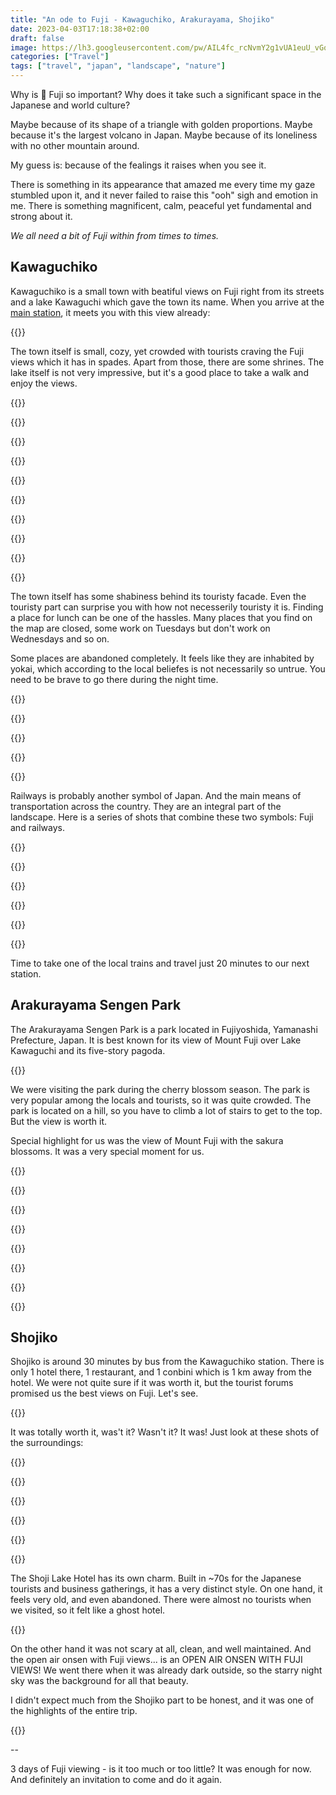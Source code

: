 ```yaml
---
title: "An ode to Fuji - Kawaguchiko, Arakurayama, Shojiko"
date: 2023-04-03T17:18:38+02:00
draft: false
image: https://lh3.googleusercontent.com/pw/AIL4fc_rcNvmY2g1vUA1euU_vGqT2DJXeeKl62z8yK4onN8qnUbwwrCUppPVpMFHhfhwOzZoDbCdFU5-ZssHFQ-HK8aMNSzTgL9YMSg7j_6t71GYaUjhxPWgRfq3_UXpjyNG8BHnKW083QYMLmoUyUDqkptshA=w2048-h1366-s
categories: ["Travel"]
tags: ["travel", "japan", "landscape", "nature"]
---
```


Why is 🗻 Fuji so important? Why does it take such a significant space in the Japanese and world culture?

Maybe because of its shape of a triangle with golden proportions. Maybe because it's the largest volcano in Japan. Maybe because of its loneliness with no other mountain around.

My guess is: because of the fealings it raises when you see it.

There is something in its appearance that amazed me every time my gaze stumbled upon it, and it never failed to raise this "ooh" sigh and emotion in me. There is something magnificent, calm, peaceful yet fundamental and strong about it.

_We all need a bit of Fuji within from times to times._

## Kawaguchiko

Kawaguchiko is a small town with beatiful views on Fuji right from its streets and a lake Kawaguchi which gave the town its name. When you arrive at the [main station](https://goo.gl/maps/zYfEmzxZu2U8MfNNA), it meets you with this view already:

{{<photo caption="Kawaguchiko train and bus station" src="https://lh3.googleusercontent.com/pw/AIL4fc_U45tpKYxOO_wQVkGmI-9JCbb1ZgwkCpl-wdbkWqIIniBID8oTiMk2O9RaXxyh9-GIeomUTkZWoRmLwa6OZ_hcO0rEG_09Na8_LO5gJRNhd9uISPUUnpVHk2-oJHIlTaaftw-Nc_evFbzulXxeK9aR6A=w4898-h3265-no" thumb="https://lh3.googleusercontent.com/pw/AIL4fc_U45tpKYxOO_wQVkGmI-9JCbb1ZgwkCpl-wdbkWqIIniBID8oTiMk2O9RaXxyh9-GIeomUTkZWoRmLwa6OZ_hcO0rEG_09Na8_LO5gJRNhd9uISPUUnpVHk2-oJHIlTaaftw-Nc_evFbzulXxeK9aR6A=w1680-h1120-s" width="840" height="560" src-width="4898" src-height="3265" >}}

The town itself is small, cozy, yet crowded with tourists craving the Fuji views which it has in spades. Apart from those, there are some shrines. The lake itself is not very impressive, but it's a good place to take a walk and enjoy the views.

{{<gallery>}}

{{<photo caption="Fuji is just around the corner all the time" src="https://lh3.googleusercontent.com/pw/AIL4fc9VSUb8-de8GcubDuhoAOQimMLgv5KRT5hdagULG9HjpVc9m7Y45egHjXv3OdcmLp6lUy2wt_Nf54ISmyBYfNiUYX1iAf6hr1FCXuIhZE8eNlB_5oyfOjNjzGHWVM_nzrc0Va-BYmgSNb8Qtaxilx7kZw=w5110-h2918-no" thumb="https://lh3.googleusercontent.com/pw/AIL4fc9VSUb8-de8GcubDuhoAOQimMLgv5KRT5hdagULG9HjpVc9m7Y45egHjXv3OdcmLp6lUy2wt_Nf54ISmyBYfNiUYX1iAf6hr1FCXuIhZE8eNlB_5oyfOjNjzGHWVM_nzrc0Va-BYmgSNb8Qtaxilx7kZw=w1260-h720-s" width="420" height="240" src-width="5110" src-height="2918" >}}

{{<photo caption="A shrine and cherry blossoms" src="https://lh3.googleusercontent.com/pw/AIL4fc95SNFL7Km5Hg00ODuz2pmNE6SSa-OoM5N-7A3Q5meT8LWK4SokuB61RBwGU9PSKPj-jOfRo9YyBEpblXY_y_zUdC7KDnGhVUDeG-FXe6ugDRr53bTWPNyDBGD4sevWaK79bLGWy_4f2BLX8cPMltCEAg=w5472-h3648-no" thumb="https://lh3.googleusercontent.com/pw/AIL4fc95SNFL7Km5Hg00ODuz2pmNE6SSa-OoM5N-7A3Q5meT8LWK4SokuB61RBwGU9PSKPj-jOfRo9YyBEpblXY_y_zUdC7KDnGhVUDeG-FXe6ugDRr53bTWPNyDBGD4sevWaK79bLGWy_4f2BLX8cPMltCEAg=w1080-h720-s" width="360" height="240" src-width="5472" src-height="3648" >}}

{{<photo src="https://lh3.googleusercontent.com/pw/AIL4fc_e-EMYVjY955rkh0-lgL9Hv5alRqaUp1IU6ziumh4ds-I8zKs_ONd7bo99aO6oekPhqGNTB0QiNkuhU_4asA0q5ro34DcnCGtfJem9nZooTUwl1lXXiVI5Wa9SSQdfH9NGlgGM7EMd_Fg_CL-ksfZgjw=w4898-h3265-no" thumb="https://lh3.googleusercontent.com/pw/AIL4fc_e-EMYVjY955rkh0-lgL9Hv5alRqaUp1IU6ziumh4ds-I8zKs_ONd7bo99aO6oekPhqGNTB0QiNkuhU_4asA0q5ro34DcnCGtfJem9nZooTUwl1lXXiVI5Wa9SSQdfH9NGlgGM7EMd_Fg_CL-ksfZgjw=w1080-h720-s" width="360" height="240" src-width="4898" src-height="3265" >}}

{{<photo caption="That's just a gate of a family house" src="https://lh3.googleusercontent.com/pw/AIL4fc-8zvt-k23XUlm7ksMDoG29Ve8vYNDbFaZygzXhhZl0Mu1pJ1zcJfcWETNo0wmu1GZIil8I14TCwS4kzzmlVH7sOp6h6DSkbbn6ps6UlHCPKekMwxtMm_Gfjoy0I73RoJxCbxmycN-rXuENT2kJR3NgDg=w4032-h3024-no" thumb="https://lh3.googleusercontent.com/pw/AIL4fc-8zvt-k23XUlm7ksMDoG29Ve8vYNDbFaZygzXhhZl0Mu1pJ1zcJfcWETNo0wmu1GZIil8I14TCwS4kzzmlVH7sOp6h6DSkbbn6ps6UlHCPKekMwxtMm_Gfjoy0I73RoJxCbxmycN-rXuENT2kJR3NgDg=w960-h720-s" width="320" height="240" src-width="4032" src-height="3024" >}}

{{<photo src="https://lh3.googleusercontent.com/pw/AIL4fc_9khQXpi-G1ftz9bbzJ5ILbCIFUMMffTsNWX3N0rwdk1k6OJLT7vIVGmUpIUwv1tdnzNFO_gYvwxx1JzTOlYyuBPlACBC3dBUcVuA3GRSjPsCxM1XlDTbjPNP_zicupO7AlA3PyXF76MmhzCLgv6pVQw=w4032-h3024-no" thumb="https://lh3.googleusercontent.com/pw/AIL4fc_9khQXpi-G1ftz9bbzJ5ILbCIFUMMffTsNWX3N0rwdk1k6OJLT7vIVGmUpIUwv1tdnzNFO_gYvwxx1JzTOlYyuBPlACBC3dBUcVuA3GRSjPsCxM1XlDTbjPNP_zicupO7AlA3PyXF76MmhzCLgv6pVQw=w960-h720-s" width="320" height="240" src-width="4032" src-height="3024" >}}

{{<photo caption="The lake itself is not very impressive" src="https://lh3.googleusercontent.com/pw/AIL4fc_OPG0UIhe0o6ML6zDK4vRPhVCB-HigrG4lGKnG8CH2G32SvaOZNaAoAmPi5qB2I1GVSQV6x2cubD8JCvFfuihSnLTW8Oy1Mq_mGN_PP8us6AzFGuynTMOX6a-9j8LW6gGxyyl9q2OtiY-XZaqwyEfv-A=w5472-h3648-no" thumb="https://lh3.googleusercontent.com/pw/AIL4fc_OPG0UIhe0o6ML6zDK4vRPhVCB-HigrG4lGKnG8CH2G32SvaOZNaAoAmPi5qB2I1GVSQV6x2cubD8JCvFfuihSnLTW8Oy1Mq_mGN_PP8us6AzFGuynTMOX6a-9j8LW6gGxyyl9q2OtiY-XZaqwyEfv-A=w1080-h720-s" width="360" height="240" src-width="5472" src-height="3648" >}}

{{<photo caption="Some views are very nice though" src="https://lh3.googleusercontent.com/pw/AIL4fc_83dE-68xDRUSuV43-D8oRShIqKGpbOjcChHpSDpijtD45R09YL2Egkfb23WaH7edztlmtDVdcUQpU4SpZeoyNvbSc2C3ITkxGapW5CjOa2-fmBcttOEDE2jzqhDqBd_BPQKL76uply3IZ1dD2FPJ30g=w5472-h3648-no" thumb="https://lh3.googleusercontent.com/pw/AIL4fc_83dE-68xDRUSuV43-D8oRShIqKGpbOjcChHpSDpijtD45R09YL2Egkfb23WaH7edztlmtDVdcUQpU4SpZeoyNvbSc2C3ITkxGapW5CjOa2-fmBcttOEDE2jzqhDqBd_BPQKL76uply3IZ1dD2FPJ30g=w1080-h720-s" width="360" height="240" src-width="5472" src-height="3648" >}}

{{<photo caption="More Fuji" src="https://lh3.googleusercontent.com/pw/AIL4fc9H9NUaOGVuDYApRhm3ov82QGdC94JoqYvLcLscTg3hN0F0tM1cNDgIaQFgm-A0J4-dhI8L3m1bEE3AC-akfolWzr-jsN4oMi1C3S9DULKcXLZ3pxBTmZyt2O2yE3B3I-z6wmwOdAs2lf-1ICtek2j_ng=w5472-h3648-no" thumb="https://lh3.googleusercontent.com/pw/AIL4fc9H9NUaOGVuDYApRhm3ov82QGdC94JoqYvLcLscTg3hN0F0tM1cNDgIaQFgm-A0J4-dhI8L3m1bEE3AC-akfolWzr-jsN4oMi1C3S9DULKcXLZ3pxBTmZyt2O2yE3B3I-z6wmwOdAs2lf-1ICtek2j_ng=w1080-h720-s" width="360" height="240" src-width="5472" src-height="3648" >}}

{{</gallery>}}

The town itself has some shabiness behind its touristy facade. Even the touristy part can surprise you with how not necesserily touristy it is. Finding a place for lunch can be one of the hassles. Many places that you find on the map are closed, some work on Tuesdays but don't work on Wednesdays and so on.

Some places are abandoned completely. It feels like they are inhabited by yokai, which according to the local beliefes is not necessarily so untrue. You need to be brave to go there during the night time.

{{<gallery>}}

{{<photo src="https://lh3.googleusercontent.com/pw/AIL4fc-hNrvN-Vd_bXiKNWggIHO0i7oJ5MXvh3hJMHPq-6qpxJ5t3MWh9eCwgW7Av3zoypPdye3FdBvXElmjkzmeEvVfNiZXBBv7CADXX2n1RZn5icXyepjN4T0cyGJ6KvV_jLc_7YmksDm1X88MdGW7n7gvvg=w4032-h2267-no" thumb="https://lh3.googleusercontent.com/pw/AIL4fc-hNrvN-Vd_bXiKNWggIHO0i7oJ5MXvh3hJMHPq-6qpxJ5t3MWh9eCwgW7Av3zoypPdye3FdBvXElmjkzmeEvVfNiZXBBv7CADXX2n1RZn5icXyepjN4T0cyGJ6KvV_jLc_7YmksDm1X88MdGW7n7gvvg=w1281-h720-s" width="427" height="240" src-width="4032" src-height="2267" >}}

{{<photo caption="Abandoned hotel? Hospital? 👻" src="https://lh3.googleusercontent.com/pw/AIL4fc_90bTXriFC04FjpZMpdSuHJR-B1m-BvjuQ_vqDfWb3G5yUDDbPBulUESo-aRpdoSNx5FN0PEAMF_lQ4YF19Estv8uhH_ZHp3h7pRR6KvdE5EsY69ES8UYJpQv5vcjUvFF_UPt8tyo-BnEPbca3CWxCqQ=w3024-h4032-no" thumb="https://lh3.googleusercontent.com/pw/AIL4fc_90bTXriFC04FjpZMpdSuHJR-B1m-BvjuQ_vqDfWb3G5yUDDbPBulUESo-aRpdoSNx5FN0PEAMF_lQ4YF19Estv8uhH_ZHp3h7pRR6KvdE5EsY69ES8UYJpQv5vcjUvFF_UPt8tyo-BnEPbca3CWxCqQ=w540-h720-s" width="180" height="240" src-width="3024" src-height="4032" >}}

{{<photo caption="A yokai lives in this abandoned jinja" src="https://lh3.googleusercontent.com/pw/AIL4fc-4BH7EU70opiyz8PSsRqgh9fcoSgjFrAkctFt3QGmJ6HVEaQbUt5Z9o-Ehs1Q7Sm2H9-IAj6POHFIKLOOfU5-XE7AP5BHZtgGCJ1UhDRZ6MVsVSkeCaFSGtcWArCpk8u2ZFrvGo1pzuXpWAMToxLZCPA=w4032-h3024-no" thumb="https://lh3.googleusercontent.com/pw/AIL4fc-4BH7EU70opiyz8PSsRqgh9fcoSgjFrAkctFt3QGmJ6HVEaQbUt5Z9o-Ehs1Q7Sm2H9-IAj6POHFIKLOOfU5-XE7AP5BHZtgGCJ1UhDRZ6MVsVSkeCaFSGtcWArCpk8u2ZFrvGo1pzuXpWAMToxLZCPA=w960-h720-s" width="320" height="240" src-width="4032" src-height="3024" >}}

{{</gallery>}}

Railways is probably another symbol of Japan. And the main means of transportation across the country. They are an integral part of the landscape. Here is a series of shots that combine these two symbols: Fuji and railways.

{{<gallery>}}

{{<photo src="https://lh3.googleusercontent.com/pw/AIL4fc_u3d5_Wz0Pf6plTQaFDpy3zgqanLdAPguYI32FMc_YZ6T2fhYA3fCkUcLcX0T5jWm6DECoXCo78kLJd_g8TXXlazbtz2vh4BtqEVwQZuh3bjT-OsQVyAPJDla_ykwfXty2Oaun3xW0nS01XqP33gdGYg=w5000-h3200-no" thumb="https://lh3.googleusercontent.com/pw/AIL4fc_u3d5_Wz0Pf6plTQaFDpy3zgqanLdAPguYI32FMc_YZ6T2fhYA3fCkUcLcX0T5jWm6DECoXCo78kLJd_g8TXXlazbtz2vh4BtqEVwQZuh3bjT-OsQVyAPJDla_ykwfXty2Oaun3xW0nS01XqP33gdGYg=w1125-h720-s" width="375" height="240" src-width="5000" src-height="3200" >}}

{{<photo caption="Two 🇯🇵 passions combined: 🚃 and 🗻" src="https://lh3.googleusercontent.com/pw/AIL4fc80GkaBWu6oL-4-qjeXXQIH_ehcRWwKFiUlWx82OdK31WdaDGNDlAcRew6AwehIkw4Qrlotb8dlbXMAXDakEbqr-Tqd6KOtdgEoBRuo88n1PIHf2sWM5ysEDa4vYCPAWvwGCsFM-RcBG02oG4wqT1bwPQ=w5472-h3648-no" thumb="https://lh3.googleusercontent.com/pw/AIL4fc80GkaBWu6oL-4-qjeXXQIH_ehcRWwKFiUlWx82OdK31WdaDGNDlAcRew6AwehIkw4Qrlotb8dlbXMAXDakEbqr-Tqd6KOtdgEoBRuo88n1PIHf2sWM5ysEDa4vYCPAWvwGCsFM-RcBG02oG4wqT1bwPQ=w1080-h720-s" width="360" height="240" src-width="5472" src-height="3648" >}}

{{<photo caption="Railways romance" src="https://lh3.googleusercontent.com/pw/AIL4fc9UaNW5du5hSXfNjUFeoZUX6r5EYLGCW242c7CzNCsBb4rPSbhGaMrZfuzM-WgoHM7gv_JbJaU7EqCGgPEAkZsotXwpd335z0BDlJ4Anmpgxiw0jXxJmTFlyQX2gsJSCBcpFrj5g1rSQzBphDMOgICN1g=w5472-h3648-no" thumb="https://lh3.googleusercontent.com/pw/AIL4fc9UaNW5du5hSXfNjUFeoZUX6r5EYLGCW242c7CzNCsBb4rPSbhGaMrZfuzM-WgoHM7gv_JbJaU7EqCGgPEAkZsotXwpd335z0BDlJ4Anmpgxiw0jXxJmTFlyQX2gsJSCBcpFrj5g1rSQzBphDMOgICN1g=w1080-h720-s" width="360" height="240" src-width="5472" src-height="3648" >}}

{{<photo src="https://lh3.googleusercontent.com/pw/AIL4fc80OhnZLAOL-1My_Pz2DuBFt3tNTq-Qm7mhBlwl7m6bid0uIQ58VQ0kGojJqVQReuw5PvEu7_hKYRwznxeRutx5NLqje-PdKG4sJhaBJZejwZjoQ36gO3Xi146uHiXU6ZE8hXceRnaYrj5vYjrXWOxGyQ=w5472-h3648-no" thumb="https://lh3.googleusercontent.com/pw/AIL4fc80OhnZLAOL-1My_Pz2DuBFt3tNTq-Qm7mhBlwl7m6bid0uIQ58VQ0kGojJqVQReuw5PvEu7_hKYRwznxeRutx5NLqje-PdKG4sJhaBJZejwZjoQ36gO3Xi146uHiXU6ZE8hXceRnaYrj5vYjrXWOxGyQ=w1080-h720-s" width="360" height="240" src-width="5472" src-height="3648" >}}

{{</gallery>}}

Time to take one of the local trains and travel just 20 minutes to our next station.

## Arakurayama Sengen Park

The Arakurayama Sengen Park is a park located in Fujiyoshida, Yamanashi Prefecture, Japan. It is best known for its view of Mount Fuji over Lake Kawaguchi and its five-story pagoda.

{{<photo caption="The view of Fuji from Arakurayama Sengen Park with sakura blossoms" src="https://lh3.googleusercontent.com/pw/AIL4fc-tl-IMCMpiiHRAajBqe9uSbSPZDZx2GKyP9qJkme4YO79rxc2s31HHqJIYxMJZ2JfZvu2zpYEzUDkFGf2mR4Ab2VMC4qYo86JOjGwU18o9kmCfPnGRBcn4nI7iYrMpuELVCwFsLW6WVXL6uJUExfMz3g=w5472-h3648-no" thumb="https://lh3.googleusercontent.com/pw/AIL4fc-tl-IMCMpiiHRAajBqe9uSbSPZDZx2GKyP9qJkme4YO79rxc2s31HHqJIYxMJZ2JfZvu2zpYEzUDkFGf2mR4Ab2VMC4qYo86JOjGwU18o9kmCfPnGRBcn4nI7iYrMpuELVCwFsLW6WVXL6uJUExfMz3g=w1680-h1120-s" width="840" height="560" src-width="5472" src-height="3648" >}}

We were visiting the park during the cherry blossom season. The park is very popular among the locals and tourists, so it was quite crowded. The park is located on a hill, so you have to climb a lot of stairs to get to the top. But the view is worth it.

Special highlight for us was the view of Mount Fuji with the sakura blossoms. It was a very special moment for us.

{{<gallery>}}

{{<photo caption="One of the view points, including the wonderful backstage" src="https://lh3.googleusercontent.com/pw/AIL4fc_-ODiPgU6vjUCz2djr6EsL3XpHlMJUN9MJz1bq1HSOViH5w_Vs2xl_2KC8p7po3_pfZOMT0BeATqZR9V0P5vqMKZIe80MWhdJXCN22yYO4GncB0E3oQ7WiqgW93f_Mndl-SCKABvl4oOqtceuWYjemjw=w5472-h3648-no" thumb="https://lh3.googleusercontent.com/pw/AIL4fc_-ODiPgU6vjUCz2djr6EsL3XpHlMJUN9MJz1bq1HSOViH5w_Vs2xl_2KC8p7po3_pfZOMT0BeATqZR9V0P5vqMKZIe80MWhdJXCN22yYO4GncB0E3oQ7WiqgW93f_Mndl-SCKABvl4oOqtceuWYjemjw=w1080-h720-s" width="360" height="240" src-width="5472" src-height="3648" >}}

{{<photo caption="Hey there!" src="https://lh3.googleusercontent.com/pw/AIL4fc8ISZJcycBNJYl7K5tqBEW3gXhR7QZzs6P7zP7ZU6ZpkaQohL_6SmjfdbYtOAEyDj_bT0QGxcx9dPQam40JMP62pZRJdYyy1v7ZbO7uquS7MQLvFULl5C9UL7U6B0pFLtVgPEvJAEi8rm73CGNGKLU6nA=w3648-h5472-no" thumb="https://lh3.googleusercontent.com/pw/AIL4fc8ISZJcycBNJYl7K5tqBEW3gXhR7QZzs6P7zP7ZU6ZpkaQohL_6SmjfdbYtOAEyDj_bT0QGxcx9dPQam40JMP62pZRJdYyy1v7ZbO7uquS7MQLvFULl5C9UL7U6B0pFLtVgPEvJAEi8rm73CGNGKLU6nA=w480-h720-s" width="160" height="240" src-width="3648" src-height="5472" >}}

{{<photo caption="More touristy backstage" src="https://lh3.googleusercontent.com/pw/AIL4fc9QkgP2MNVzuSZJncHhC2EAiGN3JPI5yl2VB6Q5xumgzzbeAg47_-8vFXyuksEsE8q_QS7NrAj4rjZrE9fduTfkAX4SBR2p14nRPJwFbI07qEJXaFe1yDT53JhXzzZ1IxlX45rVdEPfsofHOU86JYsTfw=w5472-h3648-no" thumb="https://lh3.googleusercontent.com/pw/AIL4fc9QkgP2MNVzuSZJncHhC2EAiGN3JPI5yl2VB6Q5xumgzzbeAg47_-8vFXyuksEsE8q_QS7NrAj4rjZrE9fduTfkAX4SBR2p14nRPJwFbI07qEJXaFe1yDT53JhXzzZ1IxlX45rVdEPfsofHOU86JYsTfw=w1080-h720-s" width="360" height="240" src-width="5472" src-height="3648" >}}

{{<photo caption="A young photographer 😻" src="https://lh3.googleusercontent.com/pw/AIL4fc_r1ZFR36P6owx0JyQE-6aI_uGmHPCaXLYf6jmkbYgyU718ETxX1Uz63SfC80epuAfXyZGKZDZ_cQ-_3qGKieb7jtoPi2DpG8IYBZ5nQPLb4nhu3JILcCg_DU-_Ujaj3-Qs-3G87Mq5B1HMwhg2Dg1tlw=w5472-h3648-no" thumb="https://lh3.googleusercontent.com/pw/AIL4fc_r1ZFR36P6owx0JyQE-6aI_uGmHPCaXLYf6jmkbYgyU718ETxX1Uz63SfC80epuAfXyZGKZDZ_cQ-_3qGKieb7jtoPi2DpG8IYBZ5nQPLb4nhu3JILcCg_DU-_Ujaj3-Qs-3G87Mq5B1HMwhg2Dg1tlw=w1080-h720-s" width="360" height="240" src-width="5472" src-height="3648" >}}

{{<photo src="https://lh3.googleusercontent.com/pw/AIL4fc8CrDOQXWRUoANddvv7UGHGIff0YHRFXJp7wY_xjh7rRSNoHPYLqGqyNoh-XFGJ2QgB4AqFGf56lUDdjeH0fWR_bhVPXsepoI3yAZdsailGTlSdml7dKkxZ5c09QScUXBHLvDmIHnWEz_1ZAo3YKFCXuQ=w5472-h3648-no" thumb="https://lh3.googleusercontent.com/pw/AIL4fc8CrDOQXWRUoANddvv7UGHGIff0YHRFXJp7wY_xjh7rRSNoHPYLqGqyNoh-XFGJ2QgB4AqFGf56lUDdjeH0fWR_bhVPXsepoI3yAZdsailGTlSdml7dKkxZ5c09QScUXBHLvDmIHnWEz_1ZAo3YKFCXuQ=w1080-h720-s" width="360" height="240" src-width="5472" src-height="3648" >}}

{{<photo caption="The pagoda and the visitors" src="https://lh3.googleusercontent.com/pw/AIL4fc-XnqDPJuMXrlbuOKex6aTLROhEEhAnMWREm3f-hju9ydGG2HK7H6nchJbzCHfyaBb0WE6IjxLsmec9Nh04Vf2kkH70pF9dLsBnLj_IemKSUm2uEYVGklKtCJnmS8u2bw3c7Vml9cRIjXWTIRy7K_cY_A=w3648-h5472-no" thumb="https://lh3.googleusercontent.com/pw/AIL4fc-XnqDPJuMXrlbuOKex6aTLROhEEhAnMWREm3f-hju9ydGG2HK7H6nchJbzCHfyaBb0WE6IjxLsmec9Nh04Vf2kkH70pF9dLsBnLj_IemKSUm2uEYVGklKtCJnmS8u2bw3c7Vml9cRIjXWTIRy7K_cY_A=w480-h720-s" width="160" height="240" src-width="3648" src-height="5472" >}}

{{</gallery>}}

## Shojiko

Shojiko is around 30 minutes by bus from the Kawaguchiko station. There is only 1 hotel there, 1 restaurant, and 1 conbini which is 1 km away from the hotel. We were not quite sure if it was worth it, but the tourist forums promised us the best views on Fuji. Let's see.

{{<photo caption="If you go now, you can see Fuji-san upside down - said the old gentleman at the reception" src="https://lh3.googleusercontent.com/pw/AIL4fc-bYmYn9ekMPRX1iE40bi3_ebkr9zcsU9EgdleNY186cubPYv-iy1133FUC5ahUi-wgMssI89uCfckdZNCbx2j5qnRAHhr0A0GRGYk0aarvBp4xhUJ4ush_pTMmaJnAUTDxeJ1l4T7KqwhA7FpV-2-VFg=w4898-h3265-no" thumb="https://lh3.googleusercontent.com/pw/AIL4fc-bYmYn9ekMPRX1iE40bi3_ebkr9zcsU9EgdleNY186cubPYv-iy1133FUC5ahUi-wgMssI89uCfckdZNCbx2j5qnRAHhr0A0GRGYk0aarvBp4xhUJ4ush_pTMmaJnAUTDxeJ1l4T7KqwhA7FpV-2-VFg=w1680-h1120-s" width="840" height="560" src-width="4898" src-height="3265" >}}

It was totally worth it, was't it? Wasn't it? It was! Just look at these shots of the surroundings:

{{<gallery>}}

{{<photo src="https://lh3.googleusercontent.com/pw/AIL4fc87aFawQO15px7V_PhfRvirr4wcEVXkvIqSUZ251FU6HrRFKvg0vPJElAoskaBPQsDs0RHQDX3koy_T_fzQ4htWvXZ2SDMdfeOCMm4qICZJ_Pwq0R47koV-TxUfgGcpgfi4urD4p0sdRDTfIEgvElPmDA=w4898-h3265-no" thumb="https://lh3.googleusercontent.com/pw/AIL4fc87aFawQO15px7V_PhfRvirr4wcEVXkvIqSUZ251FU6HrRFKvg0vPJElAoskaBPQsDs0RHQDX3koy_T_fzQ4htWvXZ2SDMdfeOCMm4qICZJ_Pwq0R47koV-TxUfgGcpgfi4urD4p0sdRDTfIEgvElPmDA=w1080-h720-s" width="360" height="240" src-width="4898" src-height="3265" >}}

{{<photo src="https://lh3.googleusercontent.com/pw/AIL4fc-DIo9-rh0SlhfbNihN0XOjNCC1tqqmw1TRvL88plrlIBTqDqXF04BguJTOv49xAAK-EbnsP_mCgbbOOve1CsP0CjqmT8Fkc8Sj5GBreHkvYlIvcFM_YZxlLiVoLD6AadaWli0IvzZBv9Uhp0opT-UU4g=w5472-h3648-no" thumb="https://lh3.googleusercontent.com/pw/AIL4fc-DIo9-rh0SlhfbNihN0XOjNCC1tqqmw1TRvL88plrlIBTqDqXF04BguJTOv49xAAK-EbnsP_mCgbbOOve1CsP0CjqmT8Fkc8Sj5GBreHkvYlIvcFM_YZxlLiVoLD6AadaWli0IvzZBv9Uhp0opT-UU4g=w1080-h720-s" width="360" height="240" src-width="5472" src-height="3648" >}}

{{<photo src="https://lh3.googleusercontent.com/pw/AIL4fc-1FMIEMgVs6iNYiyowgp5JFwaWTWz4ijTnfnAjqHWXJN6nEZcYjeKMin1Wwx0XnyUoSWE_u-BAdmDZBzCk3SLlxormPcKBdRkk2TKvXSp4E1e7PE-eIGUEa-O0WnSUT8_uIkZ2DNcL__14eDc6B-K2dg=w5472-h3648-no" thumb="https://lh3.googleusercontent.com/pw/AIL4fc-1FMIEMgVs6iNYiyowgp5JFwaWTWz4ijTnfnAjqHWXJN6nEZcYjeKMin1Wwx0XnyUoSWE_u-BAdmDZBzCk3SLlxormPcKBdRkk2TKvXSp4E1e7PE-eIGUEa-O0WnSUT8_uIkZ2DNcL__14eDc6B-K2dg=w1080-h720-s" width="360" height="240" src-width="5472" src-height="3648" >}}

{{<photo src="https://lh3.googleusercontent.com/pw/AIL4fc_BzyebbqKBIa6m63b-IY5LxxSez35XTjPM8ZhZfPVMCTmDoDZkLE1GEdtwsmhTj62jqcHFwmVWSLqtwoTfhJtGmIGGRLWREjrcmIK1coO5a2SZquFs_vsvgLvQoi6yUuTNfwPkfYfkoyjplj02Yoq2Gg=w3913-h2935-no" thumb="https://lh3.googleusercontent.com/pw/AIL4fc_BzyebbqKBIa6m63b-IY5LxxSez35XTjPM8ZhZfPVMCTmDoDZkLE1GEdtwsmhTj62jqcHFwmVWSLqtwoTfhJtGmIGGRLWREjrcmIK1coO5a2SZquFs_vsvgLvQoi6yUuTNfwPkfYfkoyjplj02Yoq2Gg=w960-h720-s" width="320" height="240" src-width="3913" src-height="2935" >}}

{{</gallery>}}

The Shoji Lake Hotel has its own charm. Built in ~70s for the Japanese tourists and business gatherings, it has a very distinct style. On one hand, it feels very old, and even abandoned. There were almost no tourists when we visited, so it felt like a ghost hotel.

{{<photo caption="Shoji Lake Hotel and its ghost brother" src="https://lh3.googleusercontent.com/pw/AIL4fc9FseWWPJO8TqXy1Y5IBfm_MEfRPz7vN5wQZXcasVzQs50ddMN-0CVl_iL6qaA5WznpkvOPTPJpF2-uSkbUEATA6Y3dQtA3bRrS3eeWaKe7JdMge0fVhrmQBOy34lzVV5A25eQ8AfxfkGn-anrjZZXpVQ=w5472-h3648-no" thumb="https://lh3.googleusercontent.com/pw/AIL4fc9FseWWPJO8TqXy1Y5IBfm_MEfRPz7vN5wQZXcasVzQs50ddMN-0CVl_iL6qaA5WznpkvOPTPJpF2-uSkbUEATA6Y3dQtA3bRrS3eeWaKe7JdMge0fVhrmQBOy34lzVV5A25eQ8AfxfkGn-anrjZZXpVQ=w1680-h1120-s" width="840" height="560" src-width="5472" src-height="3648" >}}

On the other hand it was not scary at all, clean, and well maintained. And the open air onsen with Fuji views... is an OPEN AIR ONSEN WITH FUJI VIEWS! We went there when it was already dark outside, so the starry night sky was the background for all that beauty.

I didn't expect much from the Shojiko part to be honest, and it was one of the highlights of the entire trip.

{{<photo caption="Good morning Fuji-san" src="https://lh3.googleusercontent.com/pw/AIL4fc-UIGPUfPet3t9Zkis5ZP1HxjKE-ok92AVlOPRP173woscf7NgOSm5p3QPcoJfnW6R085lJ89lvLt8gAF9RmRDpkYO8oyxS0Uj1y_8BacjNuGU1KP7CgDCGTc_kZL1NHAYsFGmqRAAPGYNKE3bFGaQqLA=w5472-h3648-no" thumb="https://lh3.googleusercontent.com/pw/AIL4fc-UIGPUfPet3t9Zkis5ZP1HxjKE-ok92AVlOPRP173woscf7NgOSm5p3QPcoJfnW6R085lJ89lvLt8gAF9RmRDpkYO8oyxS0Uj1y_8BacjNuGU1KP7CgDCGTc_kZL1NHAYsFGmqRAAPGYNKE3bFGaQqLA=w1680-h1120-s" width="840" height="560" src-width="5472" src-height="3648" >}}

--

3 days of Fuji viewing - is it too much or too little? It was enough for now. And definitely an invitation to come and do it again.
